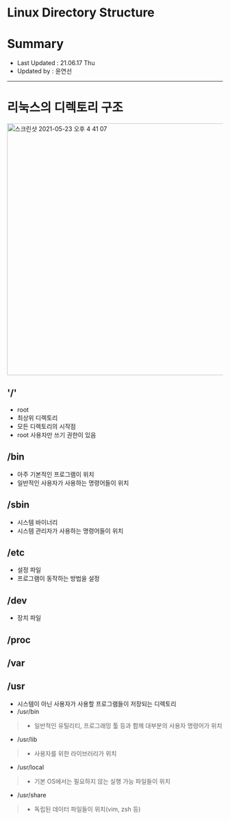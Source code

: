 Linux Directory Structure
====================================
# Summary
- Last Updated : 21.06.17 Thu   
- Updated by : 윤연선
-----------------------------------

# 리눅스의 디렉토리 구조
   
<img width="588" alt="스크린샷 2021-05-23 오후 4 41 07" src="https://user-images.githubusercontent.com/57285121/119252174-ae3bed80-bbe5-11eb-978c-9184f9707f62.png">
   
## '/'
* root
* 최상위 디렉토리
* 모든 디렉토리의 시작점
* root 사용자만 쓰기 권한이 있음

## /bin
* 아주 기본적인 프로그램이 위치
* 일반적인 사용자가 사용하는 명령어들이 위치

## /sbin
* 시스템 바이너리
* 시스템 관리자가 사용하는 명령어들이 위치

## /etc
* 설정 파일
* 프로그램이 동작하는 방법을 설정

## /dev
* 장치 파일

## /proc 

## /var

## /usr
* 시스템이 아닌 사용자가 사용할 프로그램들이 저장되는 디렉토리
* /usr/bin   
> * 일반적인 유틸리티, 프로그래밍 툴 등과 함께 대부분의 사용자 명령어가 위치   
* /usr/lib   
> * 사용자를 위한 라이브러리가 위치   
* /usr/local   
> * 기본 OS에서는 필요하지 않는 실행 가능 파일들이 위치   
* /usr/share   
> * 독립된 데이터 파일들이 위치(vim, zsh 등)
